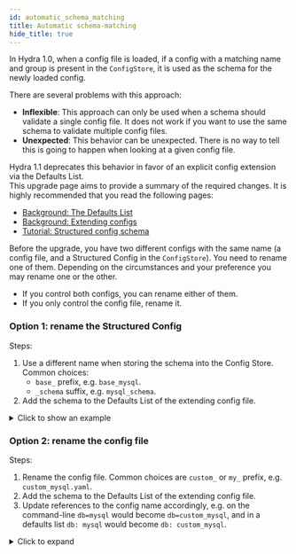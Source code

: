 ```yaml
---
id: automatic_schema_matching
title: Automatic schema-matching
hide_title: true
---
```


In Hydra 1.0, when a config file is loaded, if a config with a matching name and group is present in the `ConfigStore`,
it is used as the schema for the newly loaded config.

There are several problems with this approach:

- **Inflexible**: This approach can only be used when a schema should validate a single config file.
It does not work if you want to use the same schema to validate multiple config files.
- **Unexpected**: This behavior can be unexpected. There is no way to tell this is going to happen when looking at a given
config file.

Hydra 1.1 deprecates this behavior in favor of an explicit config extension via the Defaults List.  
This upgrade page aims to provide a summary of the required changes. It is highly recommended that you read the following pages:
- [Background: The Defaults List](../../advanced/defaults_list.md)
- [Background: Extending configs](../../patterns/extending_configs.md)
- [Tutorial: Structured config schema](../../tutorials/structured_config/5_schema.md)

Before the upgrade, you have two different configs with the same name (a config file, and a Structured Config in the `ConfigStore`).
You need to rename one of them. Depending on the circumstances and your preference you may rename one or the other.
- If you control both configs, you can rename either of them. 
- If you only control the config file, rename it.

### Option 1: rename the Structured Config
Steps:
1. Use a different name when storing the schema into the Config Store. Common choices:
   - `base_` prefix, e.g. `base_mysql`.
   - `_schema` suffix, e.g. `mysql_schema`.
2. Add the schema to the Defaults List of the extending config file.

<details><summary>Click to show an example</summary>

#### Hydra 1.0
<div className="row">
<div className="col col--6">

```yaml title="db/mysql.yaml"
# @package _group_
host: localhost
port: 3306






```
</div>
<div className="col col--6">

```python title="Schema for db/mysql.yaml"
@dataclass
class MySQLConfig:
    host: str
    port: int

cs = ConfigStore.instance()
cs.store(group="db",
         name="mysql", 
         node=MySQLConfig)
```
</div>
</div>

#### Hydra 1.1
<div className="row">
<div className="col col--6">

```yaml title="db/mysql.yaml" {1,2}
defaults:
  - base_mysql

host: localhost
port: 3306




```
</div>
<div className="col col--6">

```python title="Schema for db/mysql.yaml" {8}
@dataclass
class MySQLConfig:
    host: str
    port: int

cs = ConfigStore.instance()
cs.store(group="db",
         name="base_mysql", 
         node=MySQLConfig)
```
</div>
</div>

</details>

### Option 2: rename the config file
Steps:
1. Rename the config file. Common choices are `custom_` or `my_` prefix, e.g. `custom_mysql.yaml`.
2. Add the schema to the Defaults List of the extending config file.
3. Update references to the config name accordingly, e.g. on the command-line `db=mysql` would become `db=custom_mysql`, and in a defaults list `db: mysql` would become `db: custom_mysql`.


<details><summary>Click to expand</summary>

#### Hydra 1.0
<div className="row">
<div className="col col--6">

```yaml title="db/mysql.yaml"
# @package _group_
host: localhost
port: 3306






```
</div>
<div className="col col--6">

```python title="Schema for db/mysql.yaml"
@dataclass
class MySQLConfig:
    host: str
    port: int

cs = ConfigStore.instance()
cs.store(group="db",
         name="mysql", 
         node=MySQLConfig)
```
</div>
</div>

#### Hydra 1.1
<div className="row">
<div className="col col--6">

```yaml title="db/custom_mysql.yaml <= NEW NAME!" {1,2}
defaults:
  - mysql

host: localhost
port: 3306




```
</div>
<div className="col col--6">

```python title="Schema for db/mysql.yaml"




                    NO CHANGES




```
</div>
</div>

</details>
